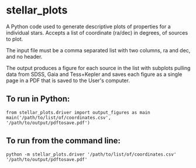 # stellar_plots

A Python code used to generate descriptive plots of properties for a individual stars.
Accepts a list of coordinate (ra/dec) in degrees, of sources to plot.

The input file must be a comma separated list with two columns, ra and dec, and no header. 

The output produces a figure for each source in the list with subplots pulling data from SDSS, Gaia and Tess+Kepler and saves each figure as a single page in a PDF that is saved to the User's computer. 


## To run in Python:

```
from stellar_plots.driver import output_figures as main
main('/path/to/list/of/coordinates.csv', '/path/to/output/pdftosave.pdf')
```


## To run from the command line:

```
python -m stellar_plots.driver '/path/to/list/of/coordinates.csv' '/path/to/output/pdftosave.pdf'
```
